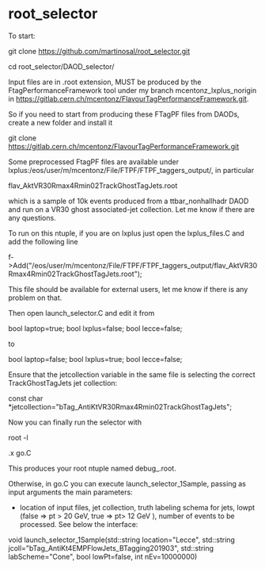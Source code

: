 # root_selector

To start:

git clone https://github.com/martinosal/root_selector.git

cd root_selector/DAOD_selector/

Input files are in .root extension, MUST be produced by the FtagPerformanceFramework tool under my branch mcentonz_lxplus_norigin in https://gitlab.cern.ch/mcentonz/FlavourTagPerformanceFramework.git. 

So if you need to start from producing these FTagPF files from DAODs, create a new folder and install it

git clone https://gitlab.cern.ch/mcentonz/FlavourTagPerformanceFramework.git

Some preprocessed FtagPF files are available under lxplus:/eos/user/m/mcentonz/File/FTPF/FTPF_taggers_output/, in particular

flav_AktVR30Rmax4Rmin02TrackGhostTagJets.root

which is a sample of 10k events produced from a ttbar_nonhallhadr DAOD and run on a VR30 ghost associated-jet collection. Let me know if there are any questions.

To run on this ntuple, if you are on lxplus just open the lxplus_files.C and add the following line

f->Add("/eos/user/m/mcentonz/File/FTPF/FTPF_taggers_output/flav_AktVR30Rmax4Rmin02TrackGhostTagJets.root");

This file should be available for external users, let me know if there is any problem on that.

Then open launch_selector.C and edit it from 

  bool laptop=true;
  bool lxplus=false;
  bool lecce=false;

to

  bool laptop=false;
  bool lxplus=true;
  bool lecce=false;

Ensure that the jetcollection variable in the same file is selecting the correct TrackGhostTagJets jet collection:

const char *jetcollection="bTag_AntiKtVR30Rmax4Rmin02TrackGhostTagJets";

Now you can finally run the selector with

root -l

.x go.C

This produces your root ntuple named debug_.root.

Otherwise, in go.C you can execute launch_selector_1Sample, passing as input arguments the main parameters: 
- location of input files, jet collection, truth labeling schema for jets, lowpt (false => pt > 20 GeV, true => pt> 12 GeV ), number of events to be processed. See below the interface: 

void launch_selector_1Sample(std::string location="Lecce",
                             std::string jcoll="bTag_AntiKt4EMPFlowJets_BTagging201903",
                             std::string labScheme="Cone",
                             bool lowPt=false,
                             int nEv=10000000)
